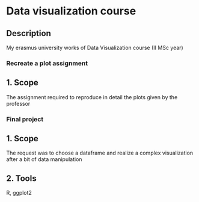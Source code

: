 # Data visualization course

## Description
My erasmus university works of Data Visualization course (II MSc year)

### Recreate a plot assignment

## 1. Scope
The assignment required to reproduce in detail the plots given by the professor

### Final project

## 1. Scope
The request was to choose a dataframe and realize a complex visualization after a bit of data manipulation

## 2. Tools
R, ggplot2
